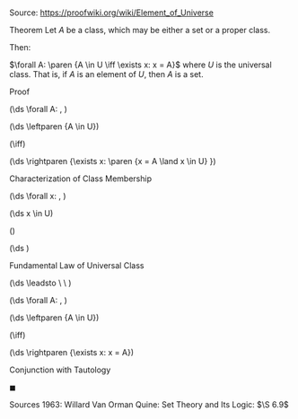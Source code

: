 # 

Source: https://proofwiki.org/wiki/Element_of_Universe

Theorem
Let $A$ be a class, which may be either a set or a proper class.

Then:

$\forall A: \paren {A \in U \iff \exists x: x = A}$
where $U$ is the universal class.
That is, if $A$ is an element of $U$, then $A$ is a set.


Proof









\(\ds \forall A: \, \)



\(\ds \leftparen {A \in U}\)

\(\iff\)







\(\ds \rightparen {\exists x: \paren {x = A \land x \in U} }\)





Characterization of Class Membership










\(\ds \forall x: \, \)



\(\ds x \in U\)

\(\)







\(\ds \)





Fundamental Law of Universal Class








\(\ds \leadsto \ \ \)

\(\ds \forall A: \, \)



\(\ds \leftparen {A \in U}\)

\(\iff\)







\(\ds \rightparen {\exists x: x = A}\)





Conjunction with Tautology



$\blacksquare$


Sources
1963: Willard Van Orman Quine: Set Theory and Its Logic: $\S 6.9$




